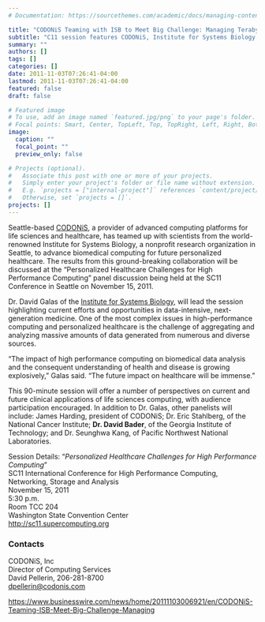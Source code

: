 ```yaml
---
# Documentation: https://sourcethemes.com/academic/docs/managing-content/

title: "CODONiS Teaming with ISB to Meet Big Challenge: Managing Terabytes of Personal Biomedical Data"
subtitle: "C11 session features CODONiS, Institute for Systems Biology and other experts on cutting-edge, high-performance computing methods for next-generation healthcare"
summary: ""
authors: []
tags: []
categories: []
date: 2011-11-03T07:26:41-04:00
lastmod: 2011-11-03T07:26:41-04:00
featured: false
draft: false

# Featured image
# To use, add an image named `featured.jpg/png` to your page's folder.
# Focal points: Smart, Center, TopLeft, Top, TopRight, Left, Right, BottomLeft, Bottom, BottomRight.
image:
  caption: ""
  focal_point: ""
  preview_only: false

# Projects (optional).
#   Associate this post with one or more of your projects.
#   Simply enter your project's folder or file name without extension.
#   E.g. `projects = ["internal-project"]` references `content/project/deep-learning/index.md`.
#   Otherwise, set `projects = []`.
projects: []
---
```


Seattle-based [CODONiS](http://codonis.com), a provider of advanced computing platforms for life sciences and healthcare, has teamed up with scientists from the world-renowned Institute for Systems Biology, a nonprofit research organization in Seattle, to advance biomedical computing for future personalized healthcare. The results from this ground-breaking collaboration will be discussed at the “Personalized Healthcare Challenges for High Performance Computing” panel discussion being held at the SC11 Conference in Seattle on November 15, 2011.

Dr. David Galas of the [Institute for Systems Biology](http://systemsbiology.org), will lead the session highlighting current efforts and opportunities in data-intensive, next-generation medicine. One of the most complex issues in high-performance computing and personalized healthcare is the challenge of aggregating and analyzing massive amounts of data generated from numerous and diverse sources.

“The impact of high performance computing on biomedical data analysis and the consequent understanding of health and disease is growing explosively,” Galas said. “The future impact on healthcare will be immense.”

This 90-minute session will offer a number of perspectives on current and future clinical applications of life sciences computing, with audience participation encouraged. In addition to Dr. Galas, other panelists will include: James Harding, president of CODONiS; Dr. Eric Stahlberg, of the National Cancer Institute; **Dr. David Bader**, of the Georgia Institute of Technology; and Dr. Seunghwa Kang, of Pacific Northwest National Laboratories.

Session Details:
“*Personalized Healthcare Challenges for High Performance Computing*”    
SC11 International Conference for High Performance Computing, Networking, Storage and Analysis    
November 15, 2011    
5:30 p.m.    
Room TCC 204    
Washington State Convention Center    
http://sc11.supercomputing.org    

### Contacts ###
CODONiS, Inc    
Director of Computing Services    
David Pellerin, 206-281-8700    
dpellerin@codonis.com    

https://www.businesswire.com/news/home/20111103006921/en/CODONiS-Teaming-ISB-Meet-Big-Challenge-Managing